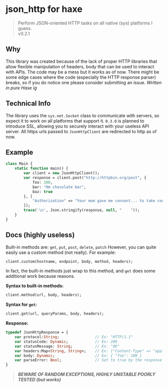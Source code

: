 # json_http for haxe

> Perform JSON-oriented HTTP tasks on all native (sys) platforms I guess. \
> v0.2.1

## Why

This library was created because of the lack of proper HTTP libraries that allow flexible manipulation of headers, body that can be used to interact with APIs.
The code may be a mess but it works as of now. There might be some edge cases where the code (especially the HTTP response parser) breaks, so if you do notice one please consider submitting an issue.
*Written in pure Haxe ig*

## Technical Info

The library uses the `sys.net.Socket` class to communicate with servers, so expect it to work on all platforms that support it.
`0.3.0` is planned to introduce SSL, allowing you to securely interact with your useless API server.
All https urls passed to `JsonHttpClient` are redirected to http as of now.

## Example

```haxe
class Main {
    static function main() {
        var client = new JsonHttpClient();
        var response = client.post("http://httpbin.org/post", {
            foo: 100,
            bar: "Hm chocolate bar",
            baz: true
        }, [
            "Authorization" => "Your mom gave me consent... to take cookies"
        ]);
        trace('\n', Json.stringify(response, null, "    "));
    }
}
```

## Docs (highly useless)

Built-in methods are: `get`, `put`, `post`, `delete`, `patch`
However, you can quite easily use a custom method (not really). For example:

```haxe
client.custom(hostname, endpoint, body, method, headers);
```

In fact, the built-in methods just wrap to this method, and `get` does some additional work because reasons.

**Syntax to built-in methods:**

```haxe
client.method(url, body, headers);
```

**Syntax for `get`:**

```haxe
client.get(url, queryParams, body, headers);
```

**Response:**

```haxe
typedef JsonHttpResponse = {
    var protocol:String;                // Ex: "HTTP/1.1"
    var statusCode: Dynamic;            // Ex: 200
    var statusMessage: String;          // Ex: "OK"
    var headers:Map<String, String>;    // Ex: ["Content-Type" => "application/json"]
    var body: Dynamic;                  // Ex: { "foo": 100 }
    var parseError: Bool;               // Set to true by the response parser if there was *any* kind of error during parsing process, like JSON body parsing error, etc. If yours is a perfect API server then dont worry about this.
}
```

> ***BEWARE OF RANDOM EXCEPTIONS, HIGHLY UNSTABLE POORLY TESTED (but works)***
